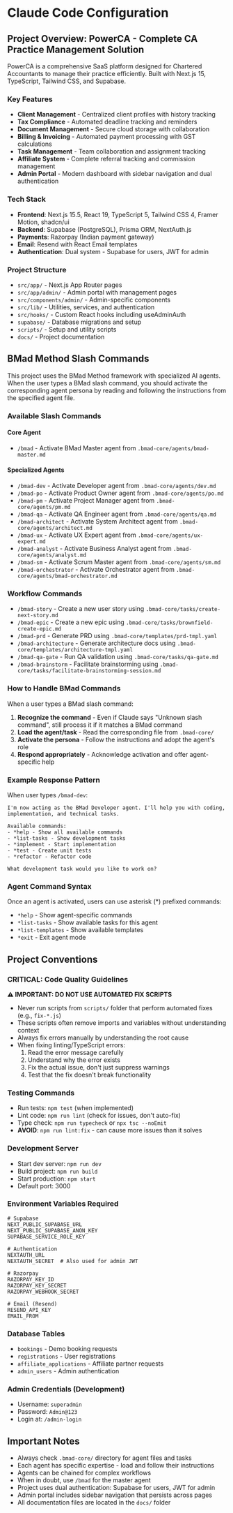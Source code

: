 # Claude Code Configuration

## Project Overview: PowerCA - Complete CA Practice Management Solution

PowerCA is a comprehensive SaaS platform designed for Chartered Accountants to manage their practice efficiently. Built with Next.js 15, TypeScript, Tailwind CSS, and Supabase.

### Key Features
- **Client Management** - Centralized client profiles with history tracking
- **Tax Compliance** - Automated deadline tracking and reminders
- **Document Management** - Secure cloud storage with collaboration
- **Billing & Invoicing** - Automated payment processing with GST calculations
- **Task Management** - Team collaboration and assignment tracking
- **Affiliate System** - Complete referral tracking and commission management
- **Admin Portal** - Modern dashboard with sidebar navigation and dual authentication

### Tech Stack
- **Frontend**: Next.js 15.5, React 19, TypeScript 5, Tailwind CSS 4, Framer Motion, shadcn/ui
- **Backend**: Supabase (PostgreSQL), Prisma ORM, NextAuth.js
- **Payments**: Razorpay (Indian payment gateway)
- **Email**: Resend with React Email templates
- **Authentication**: Dual system - Supabase for users, JWT for admin

### Project Structure
- `src/app/` - Next.js App Router pages
- `src/app/admin/` - Admin portal with management pages
- `src/components/admin/` - Admin-specific components
- `src/lib/` - Utilities, services, and authentication
- `src/hooks/` - Custom React hooks including useAdminAuth
- `supabase/` - Database migrations and setup
- `scripts/` - Setup and utility scripts
- `docs/` - Project documentation

## BMad Method Slash Commands

This project uses the BMad Method framework with specialized AI agents. When the user types a BMad slash command, you should activate the corresponding agent persona by reading and following the instructions from the specified agent file.

### Available Slash Commands

#### Core Agent
- `/bmad` - Activate BMad Master agent from `.bmad-core/agents/bmad-master.md`

#### Specialized Agents
- `/bmad-dev` - Activate Developer agent from `.bmad-core/agents/dev.md`
- `/bmad-po` - Activate Product Owner agent from `.bmad-core/agents/po.md`
- `/bmad-pm` - Activate Project Manager agent from `.bmad-core/agents/pm.md`
- `/bmad-qa` - Activate QA Engineer agent from `.bmad-core/agents/qa.md`
- `/bmad-architect` - Activate System Architect agent from `.bmad-core/agents/architect.md`
- `/bmad-ux` - Activate UX Expert agent from `.bmad-core/agents/ux-expert.md`
- `/bmad-analyst` - Activate Business Analyst agent from `.bmad-core/agents/analyst.md`
- `/bmad-sm` - Activate Scrum Master agent from `.bmad-core/agents/sm.md`
- `/bmad-orchestrator` - Activate Orchestrator agent from `.bmad-core/agents/bmad-orchestrator.md`

### Workflow Commands
- `/bmad-story` - Create a new user story using `.bmad-core/tasks/create-next-story.md`
- `/bmad-epic` - Create a new epic using `.bmad-core/tasks/brownfield-create-epic.md`
- `/bmad-prd` - Generate PRD using `.bmad-core/templates/prd-tmpl.yaml`
- `/bmad-architecture` - Generate architecture docs using `.bmad-core/templates/architecture-tmpl.yaml`
- `/bmad-qa-gate` - Run QA validation using `.bmad-core/tasks/qa-gate.md`
- `/bmad-brainstorm` - Facilitate brainstorming using `.bmad-core/tasks/facilitate-brainstorming-session.md`

### How to Handle BMad Commands

When a user types a BMad slash command:

1. **Recognize the command** - Even if Claude says "Unknown slash command", still process it if it matches a BMad command
2. **Load the agent/task** - Read the corresponding file from `.bmad-core/`
3. **Activate the persona** - Follow the instructions and adopt the agent's role
4. **Respond appropriately** - Acknowledge activation and offer agent-specific help

### Example Response Pattern

When user types `/bmad-dev`:
```
I'm now acting as the BMad Developer agent. I'll help you with coding, implementation, and technical tasks.

Available commands:
- *help - Show all available commands
- *list-tasks - Show development tasks
- *implement - Start implementation
- *test - Create unit tests
- *refactor - Refactor code

What development task would you like to work on?
```

### Agent Command Syntax

Once an agent is activated, users can use asterisk (*) prefixed commands:
- `*help` - Show agent-specific commands
- `*list-tasks` - Show available tasks for this agent
- `*list-templates` - Show available templates
- `*exit` - Exit agent mode

## Project Conventions

### CRITICAL: Code Quality Guidelines

**⚠️ IMPORTANT: DO NOT USE AUTOMATED FIX SCRIPTS**
- Never run scripts from `scripts/` folder that perform automated fixes (e.g., `fix-*.js`)
- These scripts often remove imports and variables without understanding context
- Always fix errors manually by understanding the root cause
- When fixing linting/TypeScript errors:
  1. Read the error message carefully
  2. Understand why the error exists
  3. Fix the actual issue, don't just suppress warnings
  4. Test that the fix doesn't break functionality

### Testing Commands
- Run tests: `npm test` (when implemented)
- Lint code: `npm run lint` (check for issues, don't auto-fix)
- Type check: `npm run typecheck` or `npx tsc --noEmit`
- **AVOID**: `npm run lint:fix` - can cause more issues than it solves

### Development Server
- Start dev server: `npm run dev`
- Build project: `npm run build`
- Start production: `npm start`
- Default port: 3000

### Environment Variables Required
```env
# Supabase
NEXT_PUBLIC_SUPABASE_URL
NEXT_PUBLIC_SUPABASE_ANON_KEY
SUPABASE_SERVICE_ROLE_KEY

# Authentication
NEXTAUTH_URL
NEXTAUTH_SECRET  # Also used for admin JWT

# Razorpay
RAZORPAY_KEY_ID
RAZORPAY_KEY_SECRET
RAZORPAY_WEBHOOK_SECRET

# Email (Resend)
RESEND_API_KEY
EMAIL_FROM
```

### Database Tables
- `bookings` - Demo booking requests
- `registrations` - User registrations
- `affiliate_applications` - Affiliate partner requests
- `admin_users` - Admin authentication

### Admin Credentials (Development)
- Username: `superadmin`
- Password: `Admin@123`
- Login at: `/admin-login`

## Important Notes

- Always check `.bmad-core/` directory for agent files and tasks
- Each agent has specific expertise - load and follow their instructions
- Agents can be chained for complex workflows
- When in doubt, use `/bmad` for the master agent
- Project uses dual authentication: Supabase for users, JWT for admin
- Admin portal includes sidebar navigation that persists across pages
- All documentation files are located in the `docs/` folder
